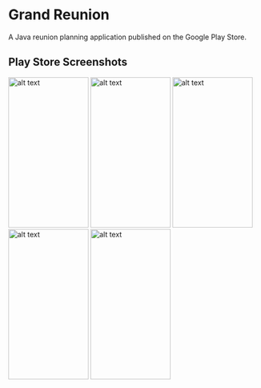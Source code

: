 # Grand Reunion

A Java reunion planning application published on the Google Play Store.

## Play Store Screenshots
<img src="https://user-images.githubusercontent.com/70993825/129651342-0607e81d-8c67-4118-821c-9e164bbdef41.png" alt="alt text" width="160" height="300"> <img src="https://user-images.githubusercontent.com/70993825/129651409-dc9aac88-ffdd-4a6a-930a-3f6c799d2dcb.png" alt="alt text" width="160" height="300"> <img src="https://user-images.githubusercontent.com/70993825/129651484-c5918001-0d80-4e3d-8849-40a537c58928.png" alt="alt text" width="160" height="300"> <img src="https://user-images.githubusercontent.com/70993825/129651511-9a5d37de-04a5-4952-b11f-cf9782c4586c.png" alt="alt text" width="160" height="300"> <img src="https://user-images.githubusercontent.com/70993825/129651556-23be290d-fbe3-41cc-926f-7db214c741ae.png" alt="alt text" width="160" height="300"> 
